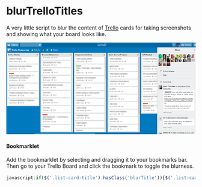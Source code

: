 # blurTrelloTitles
A very little script to blur the content of [Trello](http://trello.com/) cards for taking screenshots and showing what your board looks like.

![Blurred board sample](blurry_screenshot.png)

#### Bookmarklet

Add the bookmarklet by selecting and dragging it to your bookmarks bar. Then go to your Trello Board and click the bookmark to toggle the blurness.

```javascript
javascript:if($('.list-card-title').hasClass('blurTitle')){$('.list-card-title').css({"color":"black","text-shadow":"none"}).removeClass('blurTitle');}else{$('.list-card-title').css({"color":"transparent","text-shadow":"0 0 10px black"}).addClass('blurTitle');};void 0;
```
